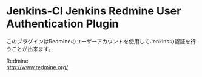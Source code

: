 Jenkins-CI Jenkins Redmine User Authentication Plugin
======================

このプラグインはRedmineのユーザーアカウントを使用してJenkinsの認証を行うことが出来ます。  

Redmine  
http://www.redmine.org/
